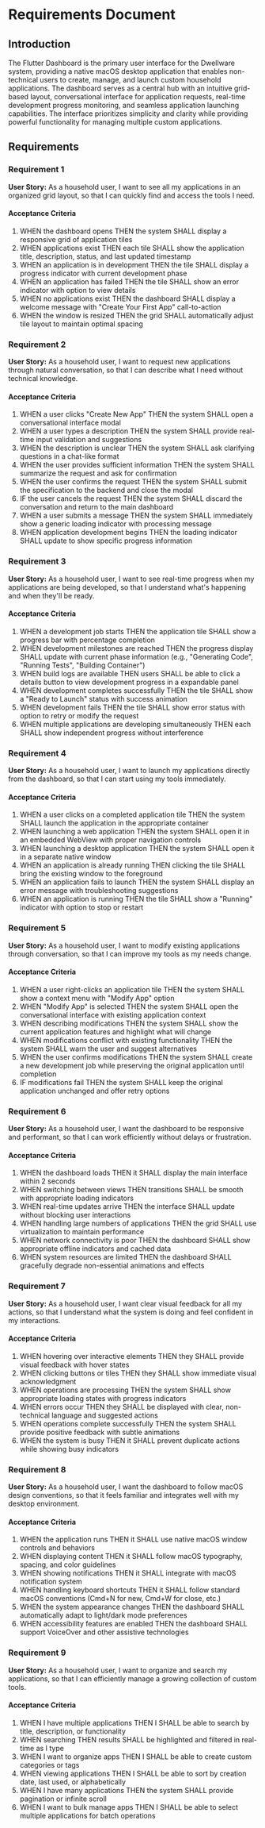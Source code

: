 # Requirements Document

## Introduction

The Flutter Dashboard is the primary user interface for the Dwellware system, providing a native macOS desktop application that enables non-technical users to create, manage, and launch custom household applications. The dashboard serves as a central hub with an intuitive grid-based layout, conversational interface for application requests, real-time development progress monitoring, and seamless application launching capabilities. The interface prioritizes simplicity and clarity while providing powerful functionality for managing multiple custom applications.

## Requirements

### Requirement 1

**User Story:** As a household user, I want to see all my applications in an organized grid layout, so that I can quickly find and access the tools I need.

#### Acceptance Criteria

1. WHEN the dashboard opens THEN the system SHALL display a responsive grid of application tiles
2. WHEN applications exist THEN each tile SHALL show the application title, description, status, and last updated timestamp
3. WHEN an application is in development THEN the tile SHALL display a progress indicator with current development phase
4. WHEN an application has failed THEN the tile SHALL show an error indicator with option to view details
5. WHEN no applications exist THEN the dashboard SHALL display a welcome message with "Create Your First App" call-to-action
6. WHEN the window is resized THEN the grid SHALL automatically adjust tile layout to maintain optimal spacing

### Requirement 2

**User Story:** As a household user, I want to request new applications through natural conversation, so that I can describe what I need without technical knowledge.

#### Acceptance Criteria

1. WHEN a user clicks "Create New App" THEN the system SHALL open a conversational interface modal
2. WHEN a user types a description THEN the system SHALL provide real-time input validation and suggestions
3. WHEN the description is unclear THEN the system SHALL ask clarifying questions in a chat-like format
4. WHEN the user provides sufficient information THEN the system SHALL summarize the request and ask for confirmation
5. WHEN the user confirms the request THEN the system SHALL submit the specification to the backend and close the modal
6. IF the user cancels the request THEN the system SHALL discard the conversation and return to the main dashboard
7. WHEN a user submits a message THEN the system SHALL immediately show a generic loading indicator with processing message
8. WHEN application development begins THEN the loading indicator SHALL update to show specific progress information

### Requirement 3

**User Story:** As a household user, I want to see real-time progress when my applications are being developed, so that I understand what's happening and when they'll be ready.

#### Acceptance Criteria

1. WHEN a development job starts THEN the application tile SHALL show a progress bar with percentage completion
2. WHEN development milestones are reached THEN the progress display SHALL update with current phase information (e.g., "Generating Code", "Running Tests", "Building Container")
3. WHEN build logs are available THEN users SHALL be able to click a details button to view development progress in a expandable panel
4. WHEN development completes successfully THEN the tile SHALL show a "Ready to Launch" status with success animation
5. WHEN development fails THEN the tile SHALL show error status with option to retry or modify the request
6. WHEN multiple applications are developing simultaneously THEN each SHALL show independent progress without interference

### Requirement 4

**User Story:** As a household user, I want to launch my applications directly from the dashboard, so that I can start using my tools immediately.

#### Acceptance Criteria

1. WHEN a user clicks on a completed application tile THEN the system SHALL launch the application in the appropriate container
2. WHEN launching a web application THEN the system SHALL open it in an embedded WebView with proper navigation controls
3. WHEN launching a desktop application THEN the system SHALL open it in a separate native window
4. WHEN an application is already running THEN clicking the tile SHALL bring the existing window to the foreground
5. WHEN an application fails to launch THEN the system SHALL display an error message with troubleshooting suggestions
6. WHEN an application is running THEN the tile SHALL show a "Running" indicator with option to stop or restart

### Requirement 5

**User Story:** As a household user, I want to modify existing applications through conversation, so that I can improve my tools as my needs change.

#### Acceptance Criteria

1. WHEN a user right-clicks an application tile THEN the system SHALL show a context menu with "Modify App" option
2. WHEN "Modify App" is selected THEN the system SHALL open the conversational interface with existing application context
3. WHEN describing modifications THEN the system SHALL show the current application features and highlight what will change
4. WHEN modifications conflict with existing functionality THEN the system SHALL warn the user and suggest alternatives
5. WHEN the user confirms modifications THEN the system SHALL create a new development job while preserving the original application until completion
6. IF modifications fail THEN the system SHALL keep the original application unchanged and offer retry options

### Requirement 6

**User Story:** As a household user, I want the dashboard to be responsive and performant, so that I can work efficiently without delays or frustration.

#### Acceptance Criteria

1. WHEN the dashboard loads THEN it SHALL display the main interface within 2 seconds
2. WHEN switching between views THEN transitions SHALL be smooth with appropriate loading indicators
3. WHEN real-time updates arrive THEN the interface SHALL update without blocking user interactions
4. WHEN handling large numbers of applications THEN the grid SHALL use virtualization to maintain performance
5. WHEN network connectivity is poor THEN the dashboard SHALL show appropriate offline indicators and cached data
6. WHEN system resources are limited THEN the dashboard SHALL gracefully degrade non-essential animations and effects

### Requirement 7

**User Story:** As a household user, I want clear visual feedback for all my actions, so that I understand what the system is doing and feel confident in my interactions.

#### Acceptance Criteria

1. WHEN hovering over interactive elements THEN they SHALL provide visual feedback with hover states
2. WHEN clicking buttons or tiles THEN they SHALL show immediate visual acknowledgment
3. WHEN operations are processing THEN the system SHALL show appropriate loading states with progress indicators
4. WHEN errors occur THEN they SHALL be displayed with clear, non-technical language and suggested actions
5. WHEN operations complete successfully THEN the system SHALL provide positive feedback with subtle animations
6. WHEN the system is busy THEN it SHALL prevent duplicate actions while showing busy indicators

### Requirement 8

**User Story:** As a household user, I want the dashboard to follow macOS design conventions, so that it feels familiar and integrates well with my desktop environment.

#### Acceptance Criteria

1. WHEN the application runs THEN it SHALL use native macOS window controls and behaviors
2. WHEN displaying content THEN it SHALL follow macOS typography, spacing, and color guidelines
3. WHEN showing notifications THEN it SHALL integrate with macOS notification system
4. WHEN handling keyboard shortcuts THEN it SHALL follow standard macOS conventions (Cmd+N for new, Cmd+W for close, etc.)
5. WHEN the system appearance changes THEN the dashboard SHALL automatically adapt to light/dark mode preferences
6. WHEN accessibility features are enabled THEN the dashboard SHALL support VoiceOver and other assistive technologies

### Requirement 9

**User Story:** As a household user, I want to organize and search my applications, so that I can efficiently manage a growing collection of custom tools.

#### Acceptance Criteria

1. WHEN I have multiple applications THEN I SHALL be able to search by title, description, or functionality
2. WHEN searching THEN results SHALL be highlighted and filtered in real-time as I type
3. WHEN I want to organize apps THEN I SHALL be able to create custom categories or tags
4. WHEN viewing applications THEN I SHALL be able to sort by creation date, last used, or alphabetically
5. WHEN I have many applications THEN the system SHALL provide pagination or infinite scroll
6. WHEN I want to bulk manage apps THEN I SHALL be able to select multiple applications for batch operations